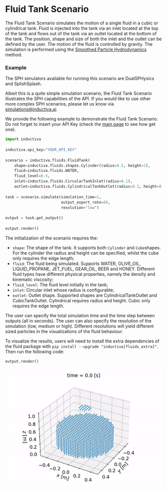 # Fluid Tank Scenario

The Fluid Tank Scenario simulates the motion of a single fluid in a cubic or cylindrical tank.
Fluid is injected into the tank via an inlet located at the top of the tank and
flows out of the tank via an outlet located at the bottom of the tank. The position,
shape and size of both the inlet and the outlet can be defined by the user. The
motion of the fluid is controlled by gravity. The simulation is performed using
the [Smoothed Particle Hydrodynamics](https://en.wikipedia.org/wiki/Smoothed-particle_hydrodynamics)
method.

### Example

The SPH simulators available for running this scenario are DualSPHysics and SplishSplash.

Albeit this is a quite simple simulation scenario, the Fluid Tank Scenario illustrates the
SPH capabilities of the API. If you would like to use other more complex SPH scenarios,
please let us know via simulations@inductiva.ai.

We provide the following example to demonstrate the Fluid Tank Scenario. Do not forget to insert
your API Key (check the [main page](https://github.com/inductiva/inductiva/tree/main#api-access-tokens) to see how get one).

```python
import inductiva

inductiva.api_key="YOUR_API_KEY"

scenario = inductiva.fluids.FluidTank(
    shape=inductiva.fluids.shapes.Cylinder(radius=0.5, height=1),
    fluid=inductiva.fluids.WATER,
    fluid_level=0.5,
    inlet=inductiva.fluids.CircularTankInlet(radius=0.1),
    outlet=inductiva.fluids.CylindricalTankOutlet(radius=0.1, height=0.1))

task = scenario.simulate(simulation_time=1,
                         output_export_rate=60,
                         resolution="low")

output = task.get_output()

output.render()
```

The initialization of the scenario requires the:
- `shape`: The shape of the tank. It supports both `Cylinder` and `Cube`shapes.
For the cylinder the radius and height can be specified, whilst the cube only
 requires the edge length;
- `fluid`: The fluid being simulated. Supports WATER, OLIVE_OIL, LIQUID_PROPANE,
JET_FUEL, GEAR_OIL, BEER and HONEY. Different fluid types have different physical
properties, namely the density and kinematic viscosity;
- `fluid_level`: The fluid level initially in the tank;
- `inlet`: Circular inlet whose radius is configurable;
- `outlet`: Outlet shape. Supported shapes are CylindricalTankOutlet and 
CubicTankOutlet. Cylindrical requires radius and height. Cubic only requires the
edge length.

The user can specify the total simulation time and the time step between outputs
(all in seconds). The user can also specify the resolution of the simulation
(low, medium or high). Different resolutions will yield different sized particles
in the visualizations of the fluid behaviour. 

To visualize the results, users will need to install the extra dependencies of the fluid package with `pip install --upgrade "inductiva[fluids_extra]"`. 
Then run the following code:

```python
output.render()
```

![Fluid tank simulation.](resources/media/fluid_tank.gif)